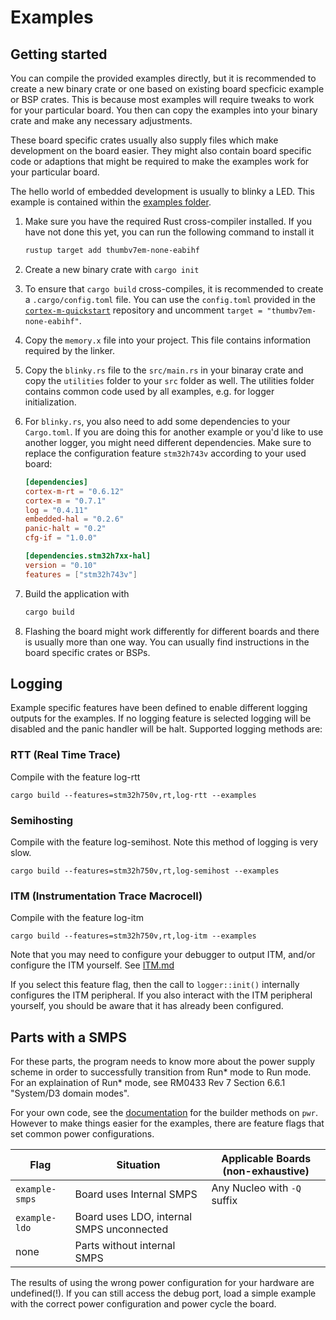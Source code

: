 Examples
======

## Getting started

You can compile the provided examples directly, but it is recommended to create
a new binary crate or one based on existing board specficic example or BSP crates.
This is because most examples will require tweaks to work for your particular board.
You then can copy the examples into your binary crate and make any necessary adjustments.

These board specific crates usually also supply files which make
development on the board easier. They might also contain board specific code or adaptions that
might be required to make the examples work for your particular board.

The hello world of embedded development is usually to blinky a LED. This example
is contained within the [examples folder](https://github.com/stm32-rs/stm32h7xx-hal/blob/master/examples/blinky.rs).

1. Make sure you have the required Rust cross-compiler installed. If you have not
   done this yet, you can run the following command to install it

   ```sh
   rustup target add thumbv7em-none-eabihf
   ```

2. Create a new binary crate with `cargo init`
3. To ensure that `cargo build` cross-compiles, it is recommended to create
   a `.cargo/config.toml` file. You can use the `config.toml` provided
   in the [`cortex-m-quickstart`](https://github.com/rust-embedded/cortex-m-quickstart/blob/master/.cargo/config.toml)
   repository and uncomment `target = "thumbv7em-none-eabihf"`.
4. Copy the `memory.x` file into your project. This file contains information
   required by the linker.
5. Copy the `blinky.rs` file to the `src/main.rs` in your binaray crate and copy the `utilities`
   folder to your `src` folder as well. The utilities
   folder contains common code used by all examples, e.g. for logger initialization.
6. For `blinky.rs`, you also need to add some dependencies to your `Cargo.toml`. If
   you are doing this for another example or you'd like to use another logger, you
   might need different dependencies. Make sure to replace the configuration
   feature `stm32h743v` according to your used board:

   ```toml
   [dependencies]
   cortex-m-rt = "0.6.12"
   cortex-m = "0.7.1"
   log = "0.4.11"
   embedded-hal = "0.2.6"
   panic-halt = "0.2"
   cfg-if = "1.0.0"

   [dependencies.stm32h7xx-hal]
   version = "0.10"
   features = ["stm32h743v"]
   ```

7. Build the application with

   ```sh
   cargo build
   ```

8. Flashing the board might work differently for different boards and there is usually
   more than one way. You can usually find instructions in the board specific crates or BSPs.

## Logging

Example specific features have been defined to enable different logging outputs for the examples.
If no logging feature is selected logging will be disabled and the panic handler will be halt.
Supported logging methods are:

### RTT (Real Time Trace)

Compile with the feature log-rtt

```
cargo build --features=stm32h750v,rt,log-rtt --examples
```

### Semihosting

Compile with the feature log-semihost. Note this method of logging is very slow.

```
cargo build --features=stm32h750v,rt,log-semihost --examples
```


### ITM (Instrumentation Trace Macrocell)
Compile with the feature log-itm

```
cargo build --features=stm32h750v,rt,log-itm --examples
```

Note that you may need to configure your debugger to output ITM, and/or
configure the ITM yourself. See [ITM.md](ITM.md)

If you select this feature flag, then the call to `logger::init()` internally
configures the ITM peripheral. If you also interact with the ITM peripheral
yourself, you should be aware that it has already been configured.

## Parts with a SMPS

For these parts, the program needs to know more about the power supply
scheme in order to successfully transition from Run* mode to Run mode. For
an explaination of Run* mode, see RM0433 Rev 7 Section 6.6.1 "System/D3
domain modes".

For your own code, see the
[documentation](https://docs.rs/stm32h7xx-hal/latest/stm32h7xx_hal/pwr/index.html#smps)
for the builder methods on `pwr`. However to make things easier for the
examples, there are feature flags that set common power configurations.

Flag | Situation | Applicable Boards (non-exhaustive)
---|---|---
`example-smps` | Board uses Internal SMPS | Any Nucleo with `-Q` suffix
`example-ldo` | Board uses LDO, internal SMPS unconnected |
none | Parts without internal SMPS |

The results of using the wrong power configuration for your hardware are
undefined(!). If you can still access the debug port, load a simple example
with the correct power configuration and power cycle the board.
